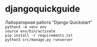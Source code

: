 # djangoquickguide
Лабораторная работа "Django Quickstart"  
`python3 -m venv env`  
`source env/bin/activate`  
`pip install -r requirements.txt`  
`python3 src/manage.py runserver`  
